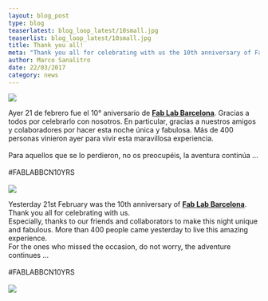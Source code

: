 ```yaml
---
layout: blog_post
type: blog
teaserlatest: blog_loop_latest/10small.jpg
teaserlist: blog_loop_latest/10small.jpg
title: Thank you all!
meta: "Thank you all for celebrating with us the 10th anniversary of Fab Lab Barcelona."
author: Marco Sanalitro
date: 22/03/2017 
category: news
---
```


<img src= "http://www.fablabbcn.org/img/blog/blog_loop_latest/101.jpg" align="middle"> 
<br>

Ayer 21 de febrero fue el 10° aniversario de <strong><a href="https://fablabbcn.org/index.html">Fab Lab Barcelona</a></strong>. Gracias a todos por celebrarlo con nosotros. En particular, gracias a nuestros amigos y colaboradores por hacer esta noche única y fabulosa. Más de 400 personas vinieron ayer para vivir esta maravillosa experiencia.<br><br>
Para aquellos que se lo perdieron, no os preocupéis, la aventura continúa ...<br>
<br>
#FABLABBCN10YRS
<br><br>
<img src= "http://www.fablabbcn.org/img/blog/blog_loop_latest/103.jpg" align="middle"> 
<br>

Yesterday 21st February was the 10th anniversary of <strong><a href="https://fablabbcn.org/index.html">Fab Lab Barcelona</a></strong>. Thank you all for celebrating with us.<br> Especially, thanks to our friends and collaborators to make this night unique and fabulous. More than 400 people came yesterday to live this amazing experience.<br>
For the ones who missed the occasion, do not worry, the adventure continues ...<br>
<br>
#FABLABBCN10YRS
<br><br>
<img src= "http://www.fablabbcn.org/img/blog/blog_loop_latest/104.jpg" align="middle"> 
<br>




